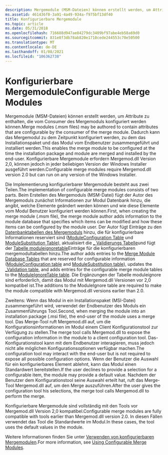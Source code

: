 ```yaml
---
description: Mergemodule (MSM-Dateien) können erstellt werden, um Attribute zu enthalten, die vom Consumer des Mergemoduls konfiguriert werden können.
ms.assetid: 461436f0-3a91-4a49-934a-f975bf13df40
title: Konfigurierbare Mergemodule
ms.topic: article
ms.date: 05/31/2018
ms.openlocfilehash: 716688d947ae84279dc3409bf97abe4eb58a69d0
ms.sourcegitcommit: 831e8f3db78ab820e1710cede244553c70e50500
ms.translationtype: MT
ms.contentlocale: de-DE
ms.lasthandoff: 01/08/2021
ms.locfileid: "106362738"
---
```

# <a name="configurable-merge-modules"></a><span data-ttu-id="51b4b-103">Konfigurierbare Mergemodule</span><span class="sxs-lookup"><span data-stu-id="51b4b-103">Configurable Merge Modules</span></span>

<span data-ttu-id="51b4b-104">Mergemodule (MSM-Dateien) können erstellt werden, um Attribute zu enthalten, die vom Consumer des Mergemoduls konfiguriert werden können.</span><span class="sxs-lookup"><span data-stu-id="51b4b-104">Merge modules (.msm files) may be authored to contain attributes that are configurable by the consumer of the merge module.</span></span> <span data-ttu-id="51b4b-105">Dadurch kann das Mergemodul zu dem Zeitpunkt konfiguriert werden, zu dem das Installationspaket und das Modul vom Endbenutzer zusammengeführt und installiert werden.</span><span class="sxs-lookup"><span data-stu-id="51b4b-105">This enables the merge module to be configured at the time the installation package and module are merged and installed by the end-user.</span></span> <span data-ttu-id="51b4b-106">Konfigurierbare Mergemodule erfordern Mergemod.dll Version 2,0, können jedoch in jeder beliebigen Version der Windows Installer ausgeführt werden.</span><span class="sxs-lookup"><span data-stu-id="51b4b-106">Configurable merge modules require Mergemod.dll version 2.0 but can run on any version of the Windows Installer.</span></span>

<span data-ttu-id="51b4b-107">Die Implementierung konfigurierbarer Mergemodule besteht aus zwei Teilen.</span><span class="sxs-lookup"><span data-stu-id="51b4b-107">The implementation of configurable merge modules consists of two parts.</span></span> <span data-ttu-id="51b4b-108">Beim Erstellen des Mergemoduls (MSM-Datei) fügt der Autor des Mergemoduls zunächst Informationen zur Modul Datenbank hinzu, die angibt, welche Elemente geändert werden können und wie diese Elemente vom Modul Benutzer konfiguriert werden können.</span><span class="sxs-lookup"><span data-stu-id="51b4b-108">First, when creating the merge module (.msm file), the merge module author adds information to the module database that specifies which items can be modified and how these items can be configured by the module user.</span></span> <span data-ttu-id="51b4b-109">Der Autor fügt Einträge zu den [Datenbanktabellen des Mergemoduls](merge-module-database-tables.md) hinzu, die für konfigurierbare Informationen reserviert sind ([ModuleConfiguration Table](moduleconfiguration-table.md) und [ModuleSubstitution Table](modulesubstitution-table.md)), aktualisiert die [ \_ Validierungs Tabelle](-validation-table.md)und fügt der [Tabelle moduleignoretable](moduleignoretable-table.md)Einträge für die konfigurierbaren mergemodultabellen hinzu.</span><span class="sxs-lookup"><span data-stu-id="51b4b-109">The author adds entries to the [Merge Module Database Tables](merge-module-database-tables.md) that are reserved for configurable information ([ModuleConfiguration table](moduleconfiguration-table.md) and [ModuleSubstitution table](modulesubstitution-table.md)), updates the [\_Validation table](-validation-table.md), and adds entries for the configurable merge module tables to the [ModuleIgnoreTable table](moduleignoretable-table.md).</span></span> <span data-ttu-id="51b4b-110">Die Ergänzungen der Tabelle moduleignore sind erforderlich, damit das Modul mit Mergemod.dll Versionen vor 2,0 kompatibel ist.</span><span class="sxs-lookup"><span data-stu-id="51b4b-110">The additions to the ModuleIgnore table are required to make the module compatible with Mergemod.dll versions earlier than 2.0.</span></span>

<span data-ttu-id="51b4b-111">Zweitens: Wenn das Modul in ein Installationspaket (MSI-Datei) zusammengeführt wird, verwendet der Endbenutzer des Moduls ein Zusammenführungs Tool.</span><span class="sxs-lookup"><span data-stu-id="51b4b-111">Second, when merging the module into an installation package (.msi file), the end-user of the module uses a merge tool.</span></span> <span data-ttu-id="51b4b-112">Das Merge-Tool ruft Mergemod.dll auf, um die Konfigurationsinformationen im Modul einem Client Konfigurationstool zur Verfügung zu stellen.</span><span class="sxs-lookup"><span data-stu-id="51b4b-112">The merge tool calls Mergemod.dll to expose the configuration information in the module to a client configuration tool.</span></span> <span data-ttu-id="51b4b-113">Das-Konfigurationstool kann mit dem Endbenutzer interagieren, muss jedoch nicht alle möglichen Konfigurationsoptionen verfügbar machen.</span><span class="sxs-lookup"><span data-stu-id="51b4b-113">The configuration tool may interact with the end-user but is not required to expose all possible configuration options.</span></span> <span data-ttu-id="51b4b-114">Wenn der Benutzer die Auswahl für ein konfigurierbares Element ablehnt, kann das Modul einen Standardwert bereitstellen.</span><span class="sxs-lookup"><span data-stu-id="51b4b-114">If the user declines to provide a selection for a configurable item, the module may provide a default value.</span></span> <span data-ttu-id="51b4b-115">Nachdem der Benutzer dem Konfigurationstool seine Auswahl erteilt hat, ruft das Merge-Tool Mergemod.dll auf, um den Merge auszuführen.</span><span class="sxs-lookup"><span data-stu-id="51b4b-115">After the user gives the configuration tool his selections, the merge tool calls Mergemod.dll to perform the merge.</span></span>

<span data-ttu-id="51b4b-116">Konfigurierbare Mergemodule sind vollständig mit den Tools vor Mergemod.dll Version 2,0 kompatibel.</span><span class="sxs-lookup"><span data-stu-id="51b4b-116">Configurable merge modules are fully compatible with tools earlier than Mergemod.dll version 2.0.</span></span> <span data-ttu-id="51b4b-117">In diesen Fällen verwendet das Tool die Standardwerte im Modul.</span><span class="sxs-lookup"><span data-stu-id="51b4b-117">In these cases, the tool uses the default values in the module.</span></span>

<span data-ttu-id="51b4b-118">Weitere Informationen finden Sie unter [Verwenden von konfigurierbaren Mergemodulen](using-configurable-merge-modules.md).</span><span class="sxs-lookup"><span data-stu-id="51b4b-118">For more information, see [Using Configurable Merge Modules](using-configurable-merge-modules.md).</span></span>

 

 



